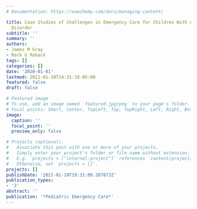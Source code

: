 ```yaml
---
# Documentation: https://wowchemy.com/docs/managing-content/

title: Case Studies of Challenges in Emergency Care for Children With Autism Spectrum
  Disorder
subtitle: ''
summary: ''
authors:
- James M Gray
- Mark G Roback
tags: []
categories: []
date: '2020-01-01'
lastmod: 2021-01-10T14:31:10-05:00
featured: false
draft: false

# Featured image
# To use, add an image named `featured.jpg/png` to your page's folder.
# Focal points: Smart, Center, TopLeft, Top, TopRight, Left, Right, BottomLeft, Bottom, BottomRight.
image:
  caption: ''
  focal_point: ''
  preview_only: false

# Projects (optional).
#   Associate this post with one or more of your projects.
#   Simply enter your project's folder or file name without extension.
#   E.g. `projects = ["internal-project"]` references `content/project/deep-learning/index.md`.
#   Otherwise, set `projects = []`.
projects: []
publishDate: '2021-01-10T19:31:09.207873Z'
publication_types:
- '2'
abstract: ''
publication: '*Pediatric Emergency Care*'
---
```

